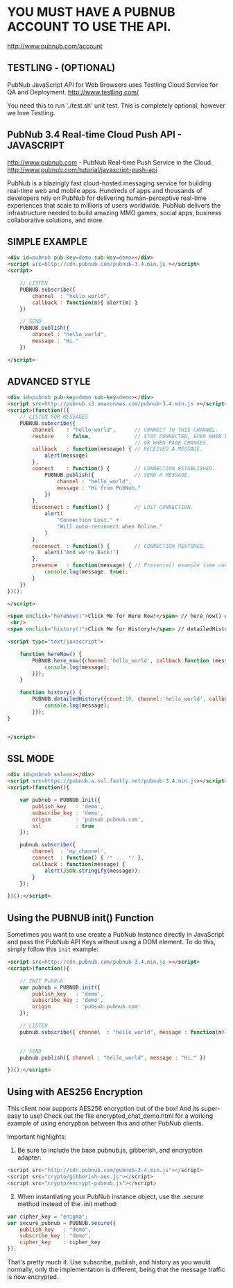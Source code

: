 # YOU MUST HAVE A PUBNUB ACCOUNT TO USE THE API.
http://www.pubnub.com/account

## TESTLING - (OPTIONAL)
PubNub JavaScript API for Web Browsers
uses Testling Cloud Service for QA and Deployment.
http://www.testling.com/

You need this to run './test.sh' unit test.
This is completely optional, however we love Testling.


## PubNub 3.4 Real-time Cloud Push API - JAVASCRIPT
http://www.pubnub.com - PubNub Real-time Push Service in the Cloud. 
http://www.pubnub.com/tutorial/javascript-push-api

PubNub is a blazingly fast cloud-hosted messaging service for building
real-time web and mobile apps. Hundreds of apps and thousands of developers
rely on PubNub for delivering human-perceptive real-time
experiences that scale to millions of users worldwide. PubNub delivers
the infrastructure needed to build amazing MMO games, social apps,
business collaborative solutions, and more.

## SIMPLE EXAMPLE
```html
<div id=pubnub pub-key=demo sub-key=demo></div>
<script src=http://cdn.pubnub.com/pubnub-3.4.min.js ></script>
<script>

    // LISTEN
    PUBNUB.subscribe({
        channel  : "hello_world",
        callback : function(m){ alert(m) }
    })

    // SEND
    PUBNUB.publish({
        channel : "hello_world",
        message : "Hi."
    })

</script>
```

## ADVANCED STYLE
```html
<div id=pubnub pub-key=demo sub-key=demo></div>
<script src=http://pubnub.s3.amazonaws.com/pubnub-3.4.min.js ></script>
<script>(function(){
    // LISTEN FOR MESSAGES
    PUBNUB.subscribe({
        channel    : "hello_world",      // CONNECT TO THIS CHANNEL.
        restore    : false,              // STAY CONNECTED, EVEN WHEN BROWSER IS CLOSED
                                         // OR WHEN PAGE CHANGES.
        callback   : function(message) { // RECEIVED A MESSAGE.
            alert(message)
        },
        connect    : function() {        // CONNECTION ESTABLISHED.
            PUBNUB.publish({             // SEND A MESSAGE.
                channel : "hello_world",
                message : "Hi from PubNub."
            })
        },
        disconnect : function() {        // LOST CONNECTION.
            alert(
                "Connection Lost." +
                "Will auto-reconnect when Online."
            )
        },
        reconnect  : function() {        // CONNECTION RESTORED.
            alert("And we're Back!")
        },
        presence   : function(message) { // Presence() example (see console for logged output.)
            console.log(message, true);
        }
    })
})();

</script>

<span onclick="hereNow()">Click Me for Here Now!</span> // here_now() example (see console for logged output.)
 <br/>
<span onclick="history()">Click Me for History!</span> // detailedHistory() example (see console for logged output.)

<script type="text/javascript">

    function hereNow() {
        PUBNUB.here_now({channel:'hello_world', callback:function (message) {
            console.log(message);
        }});
    }

    function history() {
        PUBNUB.detailedHistory({count:10, channel:'hello_world', callback:function (message) {
            console.log(message);
        }});
}


</script>

```

## SSL MODE

```html
<div id=pubnub ssl=on></div>
<script src=https://pubnub.a.ssl.fastly.net/pubnub-3.4.min.js></script>
<script>(function(){

    var pubnub = PUBNUB.init({
        publish_key   : 'demo',
        subscribe_key : 'demo',
        origin        : 'pubsub.pubnub.com',
        ssl           : true
    });

    pubnub.subscribe({
        channel  : 'my_channel',
        connect  : function() { /* ... */ },
        callback : function(message) {
            alert(JSON.stringify(message));
        }
    });

})();</script>
```

## Using the PUBNUB init() Function
Sometimes you want to use create a PubNub Instance directly in JavaScript
and pass the PubNub API Keys without using a DOM element.
To do this, simply follow this `init` example:

```html
<script src=http://cdn.pubnub.com/pubnub-3.4.min.js ></script>
<script>(function(){

    // INIT PubNub
    var pubnub = PUBNUB.init({
        publish_key   : 'demo',
        subscribe_key : 'demo',
        origin        : 'pubsub.pubnub.com'
    });

    // LISTEN
    pubnub.subscribe({ channel  : "hello_world", message : function(m){ alert(m) } })
 

    // SEND
    pubnub.publish({ channel : "hello_world", message : "Hi." })

})();</script>
```
## Using with AES256 Encryption
This client now supports AES256 encryption out of the box! And its super-easy to use! Check out the
file encrypted_chat_demo.html for a working example of using encryption between this and other PubNub clients.

Important highlights:

1. Be sure to include the base pubnub.js, gibberish, and encryption adapter:
```javascript
<script src="http://cdn.pubnub.com/pubnub-3.4.min.js"></script>
<script src="crypto/gibberish-aes.js"></script>
<script src="crypto/encrypt-pubnub.js"></script>
```

2. When instantiating your PubNub instance object, use the .secure method instead of the .init method:
```javascript
var cipher_key = "enigma";
var secure_pubnub = PUBNUB.secure({
    publish_key   : "demo",
    subscribe_key : "demo",
    cipher_key    : cipher_key
});
```

That's pretty much it. Use subscribe, publish, and history as you would normally, only the implementation is different,
being that the message traffic is now encrypted.
